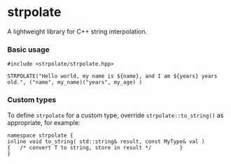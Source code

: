 
# strpolate

A lightweight library for C++ string interpolation.

### Basic usage

```
#include <strpolate/strpolate.hpp>

STRPOLATE("Hello world, my name is ${name}, and I am ${years} years old.", ("name", my_name)("years", my_age) )
```

### Custom types

To define `strpolate` for a custom type, override `strpolate::to_string()` as appropriate, for example:

```
namespace strpolate {
inline void to_string( std::string& result, const MyType& val )
{   /* convert T to string, store in result */         }
}
```
